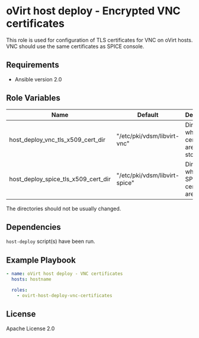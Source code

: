 oVirt host deploy - Encrypted VNC certificates
=============================

This role is used for configuration of TLS certificates for VNC on oVirt hosts.
VNC should use the same certificates as SPICE console.

Requirements
------------

 * Ansible version 2.0

Role Variables
--------------

| Name                                 | Default                       |  Description                                       |
|--------------------------------------|-------------------------------|----------------------------------------------------|
| host_deploy_vnc_tls_x509_cert_dir    | "/etc/pki/vdsm/libvirt-vnc"   | Directory where VNC certificates are to be stored  |
| host_deploy_spice_tls_x509_cert_dir  | "/etc/pki/vdsm/libvirt-spice" | Directory where SPICE certificates are stored      |

The directories should not be usually changed.

Dependencies
------------

`host-deploy` script(s) have been run.

Example Playbook
----------------

```yaml
- name: oVirt host deploy - VNC certificates
  hosts: hostname

  roles:
    - ovirt-host-deploy-vnc-certificates
```

License
-------

Apache License 2.0
